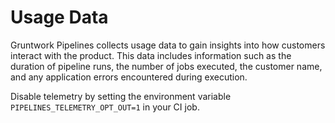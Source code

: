 # Usage Data

Gruntwork Pipelines collects usage data to gain insights into how customers interact with the product. This data includes information such as the duration of pipeline runs, the number of jobs executed, the customer name, and any application errors encountered during execution. 

Disable telemetry by setting the environment variable `PIPELINES_TELEMETRY_OPT_OUT=1` in your CI job.
